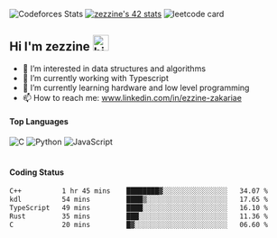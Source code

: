![Codeforces Stats](https://codeforces-readme-stats.vercel.app/api/card?username=zack12)
[![zezzine's 42 stats](https://badge.mediaplus.ma/greenbinary/zezzine)](https://github.com/oakoudad/badge42)
![leetcode card](https://stats-cards-hxx2.vercel.app/api/leetcode/?username=zack_ziko&theme=dark)
## Hi I'm zezzine <img src="https://user-images.githubusercontent.com/1303154/88677602-1635ba80-d120-11ea-84d8-d263ba5fc3c0.gif" width="28px" alt="hi">

- 👀 I’m interested in data structures and algorithms
- 🔭 I’m currently working with Typescript
- 🌱 I’m currently learning hardware and low level programming
- 📫 How to reach me: www.linkedin.com/in/ezzine-zakariae

#### Top Languages

![C](https://img.shields.io/badge/c-%2300599C.svg?style=for-the-badge&logo=c&logoColor=white)
![Python](https://img.shields.io/badge/python-%2314354C.svg?style=for-the-badge&logo=python&logoColor=white)
![JavaScript](https://img.shields.io/badge/javascript-%23323330.svg?style=for-the-badge&logo=javascript&logoColor=%23F7DF1E)
<br />
<br />

#### Coding Status
<!--START_SECTION:waka-->

```txt
C++          1 hr 45 mins    ████████▓░░░░░░░░░░░░░░░░   34.07 %
kdl          54 mins         ████▒░░░░░░░░░░░░░░░░░░░░   17.65 %
TypeScript   49 mins         ████░░░░░░░░░░░░░░░░░░░░░   16.10 %
Rust         35 mins         ███░░░░░░░░░░░░░░░░░░░░░░   11.36 %
C            20 mins         █▓░░░░░░░░░░░░░░░░░░░░░░░   06.60 %
```

<!--END_SECTION:waka-->
